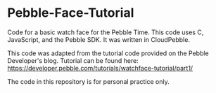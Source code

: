 # Pebble-Face-Tutorial

Code for a basic watch face for the Pebble Time. This code uses C, JavaScript, and the Pebble SDK. It was written in CloudPebble.

This code was adapted from the tutorial code provided on the Pebble Developer's blog. Tutorial can be found here: https://developer.pebble.com/tutorials/watchface-tutorial/part1/

The code in this repository is for personal practice only.
